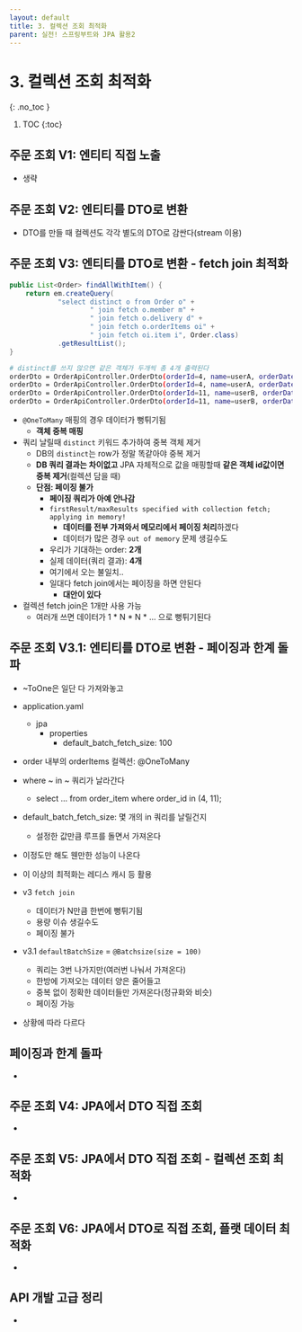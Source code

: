 ```yaml
---
layout: default
title: 3. 컬렉션 조회 최적화
parent: 실전! 스프링부트와 JPA 활용2
---
```


# 3. 컬렉션 조회 최적화
{: .no_toc }

1. TOC
{:toc}

## 주문 조회 V1: 엔티티 직접 노출

- 생략

## 주문 조회 V2: 엔티티를 DTO로 변환

- DTO를 만들 때 컬렉션도 각각 별도의 DTO로 감싼다(stream 이용)

## 주문 조회 V3: 엔티티를 DTO로 변환 - fetch join 최적화

```java
public List<Order> findAllWithItem() {
    return em.createQuery(
            "select distinct o from Order o" +
                    " join fetch o.member m" +
                    " join fetch o.delivery d" +
                    " join fetch o.orderItems oi" +
                    " join fetch oi.item i", Order.class)
            .getResultList();
}
```

```bash
# distinct를 쓰지 않으면 같은 객체가 두개씩 총 4개 출력된다
orderDto = OrderApiController.OrderDto(orderId=4, name=userA, orderDate=2025-03-31T22:52:31.211014, orderStatus=ORDER, address=jpabook.jpashop.domain.Address@91a317f, orderItems=[OrderApiController.OrderItemDto(itemName=JPA1 BOOK, orderPrice=10000, count=1), OrderApiController.OrderItemDto(itemName=JPA2 BOOK, orderPrice=20000, count=2)])
orderDto = OrderApiController.OrderDto(orderId=4, name=userA, orderDate=2025-03-31T22:52:31.211014, orderStatus=ORDER, address=jpabook.jpashop.domain.Address@91a317f, orderItems=[OrderApiController.OrderItemDto(itemName=JPA1 BOOK, orderPrice=10000, count=1), OrderApiController.OrderItemDto(itemName=JPA2 BOOK, orderPrice=20000, count=2)])
orderDto = OrderApiController.OrderDto(orderId=11, name=userB, orderDate=2025-03-31T22:52:31.225743, orderStatus=ORDER, address=jpabook.jpashop.domain.Address@281525e, orderItems=[OrderApiController.OrderItemDto(itemName=SPRING1 BOOK, orderPrice=20000, count=3), OrderApiController.OrderItemDto(itemName=SPRING2 BOOK, orderPrice=40000, count=4)])
orderDto = OrderApiController.OrderDto(orderId=11, name=userB, orderDate=2025-03-31T22:52:31.225743, orderStatus=ORDER, address=jpabook.jpashop.domain.Address@281525e, orderItems=[OrderApiController.OrderItemDto(itemName=SPRING1 BOOK, orderPrice=20000, count=3), OrderApiController.OrderItemDto(itemName=SPRING2 BOOK, orderPrice=40000, count=4)])
```

- `@OneToMany` 매핑의 경우 데이터가 뻥튀기됨
  - **객체 중복 매핑**
- 쿼리 날릴때 `distinct` 키워드 추가하여 중복 객체 제거
  - DB의 `distinct`는 row가 정말 똑같아야 중복 제거
  - **DB 쿼리 결과는 차이없고** JPA 자체적으로 값을 매핑할때 **같은 객체 id값이면 중복 제거**(컬렉션 담을 때)
  - **단점: 페이징 불가**
    - **페이징 쿼리가 아예 안나감**
    - `firstResult/maxResults specified with collection fetch; applying in memory!`
      - **데이터를 전부 가져와서 메모리에서 페이징 처리**하겠다
      - 데이터가 많은 경우 `out of memory` 문제 생길수도
    - 우리가 기대하는 order: **2개**
    - 실제 데이터(쿼리 결과): **4개**
    - 여기에서 오는 불일치..
    - 일대다 fetch join에서는 페이징을 하면 안된다
      - **대안이 있다**
- 컬렉션 fetch join은 1개만 사용 가능
  - 여러개 쓰면 데이터가 1 * N * N * ... 으로 뻥튀기된다

## 주문 조회 V3.1: 엔티티를 DTO로 변환 - 페이징과 한계 돌파

- ~ToOne은 일단 다 가져와놓고
- application.yaml
  - jpa
    - properties
      - default_batch_fetch_size: 100
- order 내부의 orderItems 컬렉션: @OneToMany
- where ~ in ~ 쿼리가 날라간다
  - select ... from order_item where order_id in (4, 11);
- default_batch_fetch_size: 몇 개의 in 쿼리를 날릴건지
  - 설정한 값만큼 루프를 돌면서 가져온다

- 이정도만 해도 웬만한 성능이 나온다
- 이 이상의 최적화는 레디스 캐시 등 활용

- v3 `fetch join`
  - 데이터가 N만큼 한번에 뻥튀기됨
  - 용량 이슈 생길수도
  - 페이징 불가
- v3.1 `defaultBatchSize` = `@Batchsize(size = 100)`
  - 쿼리는 3번 나가지만(여러번 나눠서 가져온다)
  - 한방에 가져오는 데이터 양은 줄어들고
  - 중복 없이 정확한 데이터들만 가져온다(정규화와 비슷)
  - 페이징 가능
- 상황에 따라 다르다

## 페이징과 한계 돌파

- 

## 주문 조회 V4: JPA에서 DTO 직접 조회

- 

## 주문 조회 V5: JPA에서 DTO 직접 조회 - 컬렉션 조회 최적화

- 

## 주문 조회 V6: JPA에서 DTO로 직접 조회, 플랫 데이터 최적화

- 

## API 개발 고급 정리

- 
